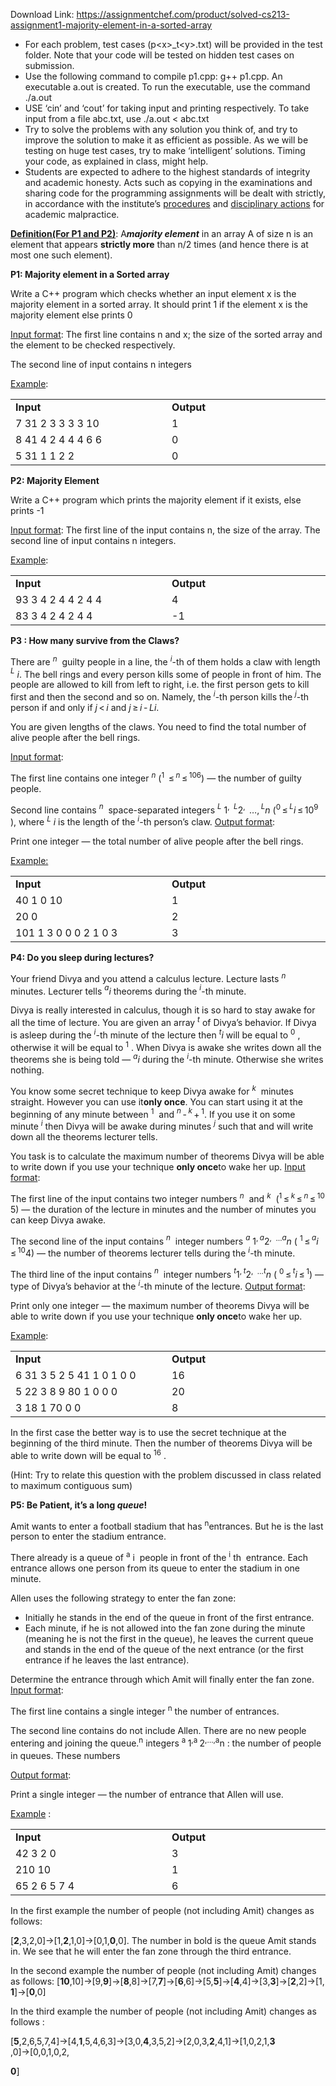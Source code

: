 Download Link: https://assignmentchef.com/product/solved-cs213-assignment1-majority-element-in-a-sorted-array
<br>



<ul>

 <li>For each problem, test cases (p&lt;x&gt;_t&lt;y&gt;.txt) will be provided in the test folder. Note that your code will be tested on hidden test cases on submission.</li>

 <li>Use the following command to compile p1.cpp: ​g++ p1.cpp​. An executable a.out is created. To run the executable, use the command ./a.out​</li>

 <li>USE ‘cin’ and ‘cout’ for taking input and printing respectively. To take input from a file abc.txt, use ​./a.out &lt; abc.txt</li>

 <li>Try to solve the problems with any solution you think of, and try to improve the solution to make it as efficient as possible. As we will be testing on huge test cases, try to make ‘intelligent’ solutions. Timing your code, as explained in class, might help.</li>

 <li>Students are expected to adhere to the highest standards of integrity and academic honesty. Acts such as copying in the examinations and sharing code for the programming assignments will be dealt with strictly, in accordance with the institute’s <a href="http://www.iitb.ac.in/newacadhome/procedures201521July.pdf">procedures</a>​ and ​<a href="http://www.iitb.ac.in/newacadhome/punishments201521July.pdf">disciplinary actions</a><u>​</u> for academic malpractice.</li>

</ul>

<strong><u>Definition(For P1 and P2)</u></strong>​: A ​<strong><em>majority element</em></strong>​ in an array A of size n is an element that appears ​<strong>strictly more</strong>​ than n/2 times (and hence there is at most one such element).

<strong>P1: Majority element in a Sorted array </strong>

Write a C++ program which checks whether an input element x is the majority element in a sorted array. It should print 1 if the element x is the majority element else prints 0

<u>Input format</u><u>​</u>: The first line contains n and x; the size of the sorted array and the element to be checked respectively.

The second line of input contains n integers

<u>Example</u><u>​</u>:

<table width="624">

 <tbody>

  <tr>

   <td width="312"><strong>Input</strong></td>

   <td width="312"><strong>Output </strong></td>

  </tr>

  <tr>

   <td width="312">7 31 2 3 3 3 3 10</td>

   <td width="312">1</td>

  </tr>

  <tr>

   <td width="312">8 41 4 2 4 4 4 6 6</td>

   <td width="312">0</td>

  </tr>

  <tr>

   <td width="312">5 31 1 1 2 2</td>

   <td width="312">0</td>

  </tr>

 </tbody>

</table>

<strong>         </strong>

<strong>P2: Majority Element </strong>

Write a C++ program which prints the majority element if it exists, else prints -1

<u>Input format</u><u>​</u>: The first line of the input contains n, the size of the array. The second line of input contains n integers.

<u>Example</u>:<u>​</u>

<table width="624">

 <tbody>

  <tr>

   <td width="312"><strong>Input</strong></td>

   <td width="312"><strong>Output </strong></td>

  </tr>

  <tr>

   <td width="312">93 3 4 2 4 4 2 4 4</td>

   <td width="312">4</td>

  </tr>

  <tr>

   <td width="312">83 3 4 2 4 2 4 4</td>

   <td width="312">-1</td>

  </tr>

 </tbody>

</table>




<strong>P3 : How many survive from the Claws?</strong>

There are <em><sup>n</sup></em>​ ​ guilty people in a line, the <em><sup>i</sup></em>​​-th of them holds a claw with length <em><sup>L</sup></em>​ ​<em>i</em>​. The bell rings and every person kills some of people in front of him. The people are allowed to kill from left to right, i.e. the first person gets to kill first and then the second and so on. Namely, the <em><sup>i</sup></em>​​-th person kills the <em><sup>j</sup></em>​​-th person if and only if <em>j</em>​​ &lt; ​<em>i</em>​ and <em>j</em>​​ ≥ ​<em>i</em>​ - ​<em>L</em>​<em>i</em>​.

You are given lengths of the claws. You need to find the total number of alive people after the bell rings.




<u>Input format</u><u>​</u>:

The first line contains one integer <em><sup>n</sup></em>​ ​ (<sup>1</sup>​  ≤ ​<em><sup>n</sup></em>​ ≤ <sup>10</sup>​<sup>6</sup>​) — the number of guilty people.

Second line contains <em><sup>n</sup></em>​ ​ space-separated integers <em><sup>L</sup></em>​ ​1<sup>,</sup>​  ​<em><sup>L</sup></em>​2​<sup>,</sup>  …, <em><sup>L</sup></em>​​<em>n</em>​ (<sup>0</sup>​  ≤ ​<em><sup>L</sup></em>​<em>i</em>​ ≤ 10<sup>9</sup>​ ​), where <em><sup>L</sup></em>​ ​<em>i</em>​ is the length of the <em><sup>i</sup></em>​​-th person’s claw. <u>Output format</u><u>​</u>:

Print one integer — the total number of alive people after the bell rings.

<u>Example:</u>

<table width="624">

 <tbody>

  <tr>

   <td width="312"><strong>Input  </strong></td>

   <td width="312"><strong>Output </strong></td>

  </tr>

  <tr>

   <td width="312">40 1 0 10</td>

   <td width="312">1 </td>

  </tr>

  <tr>

   <td width="312">20 0</td>

   <td width="312">2</td>

  </tr>

  <tr>

   <td width="312">101 1 3 0 0 0 2 1 0 3</td>

   <td width="312">3 </td>

  </tr>

 </tbody>

</table>




<strong>P4: Do you sleep during lectures? </strong>

Your friend Divya and you attend a calculus lecture. Lecture lasts <em><sup>n</sup></em>​ ​ minutes. Lecturer tells <em><sup>a</sup></em>​ ​<em>i</em> theorems during the <em><sup>i</sup></em>​​-th minute.

Divya is really interested in calculus, though it is so hard to stay awake for all the time of lecture. You are given an array <em><sup>t</sup></em>​​ of Divya’s behavior. If Divya is asleep during the <em><sup>i</sup></em>​​-th minute of the lecture then <em><sup>t</sup></em>​​<em>i</em> will be equal to <sup>0</sup>​ ​, otherwise it will be equal to <sup>1</sup>​ ​. When Divya is awake she writes down all the theorems she is being told — <em><sup>a</sup></em>​ ​<em>i</em>​ during the <em><sup>i</sup></em>​​-th minute. Otherwise she writes nothing.

You know some secret technique to keep Divya awake for <em><sup>k</sup></em>​ ​ minutes straight. However you can use it ​<strong>only once</strong>​. You can start using it at the beginning of any minute between <sup>1</sup>​ ​ and <em><sup>n</sup></em>​ ​ - ​<em><sup>k</sup></em>​ + <sup>1</sup>​. If you use it on some minute <em><sup>i</sup></em>​​ then Divya will be awake during minutes <em><sup>j</sup></em>​​ such that  and will write down all the theorems lecturer tells.

You task is to calculate the maximum number of theorems Divya will be able to write down if you use your technique ​<strong>only once</strong>​ to wake her up. <u>Input format</u><u>​</u>:

The first line of the input contains two integer numbers <em><sup>n</sup></em>​ ​ and <em><sup>k</sup></em>​ ​ (<sup>1</sup>​  ≤ ​<em><sup>k</sup></em>​ ≤ ​<em><sup>n</sup></em>​ ≤ <sup>10</sup>​5)​ — the duration of the lecture in minutes and the number of minutes you can keep Divya awake.

The second line of the input contains <em><sup>n</sup></em>​ ​ integer numbers <em><sup>a</sup></em>​ ​1<sup>,</sup>​  ​<em><sup>a</sup></em>​2<sup>,</sup>​  <sup>… </sup>​<em><sup>a</sup></em>​<em>n</em>​ ( <sup>1</sup>​ ≤ ​<em><sup>a</sup></em>​<em>i</em>​ ≤ <sup>10</sup>​4)​ — the number of theorems lecturer tells during the <em><sup>i</sup></em>​​-th minute.

The third line of the input contains <em><sup>n</sup></em>​ ​ integer numbers <em><sup>t</sup></em>​​1<sup>,</sup>​  ​<em><sup>t</sup></em>​2<sup>,</sup>​  <sup>… </sup>​<em><sup>t</sup></em>​<em>n</em>​ ( <sup>0</sup>​ ≤ ​<em><sup>t</sup></em>​<em>i</em>​ ≤ <sup>1</sup>​) — type of Divya’s behavior at the <em><sup>i</sup></em>​​-th minute of the lecture. <u>Output format</u><u>​</u>:

Print only one integer — the maximum number of theorems Divya will be able to write down if you use your technique ​<strong>only once</strong>​ to wake her up.




<u>Example</u>​:

<table width="624">

 <tbody>

  <tr>

   <td width="312"><strong>Input </strong></td>

   <td width="312"><strong>Output </strong></td>

  </tr>

  <tr>

   <td width="312">6 31 3 5 2 5 41 1 0 1 0 0</td>

   <td width="312">16 </td>

  </tr>

  <tr>

   <td width="312">5 22 3 8 9 80 1 0 0 0</td>

   <td width="312">20</td>

  </tr>

  <tr>

   <td width="312">3 18 1 70 0 0</td>

   <td width="312">8</td>

  </tr>

 </tbody>

</table>

In the first case the better way is to use the secret technique at the beginning of the third minute. Then the number of theorems Divya will be able to write down will be equal to <sup>16</sup>​              ​.

(Hint: Try to relate this question with the problem discussed in class related to maximum contiguous sum)

<strong>P5: Be Patient, it’s a long <em>queue</em></strong>​ ​<strong>!</strong>

Amit wants to enter a football stadium that has <sup>n</sup>​ entrances. But he is the last person to enter the​      stadium entrance.

There already is a queue of <sup>a</sup>​ i​ ​ people in front of the ​  <sup>i</sup>​ th ​ entrance. Each entrance allows one person​             from its queue to enter the stadium in one minute.

Allen uses the following strategy to enter the fan zone:

<ul>

 <li>Initially he stands in the end of the queue in front of the first entrance.</li>

 <li>Each minute, if he is not allowed into the fan zone during the minute (meaning he is not the first in the queue), he leaves the current queue and stands in the end of the queue of the next entrance (or the first entrance if he leaves the last entrance).</li>

</ul>

Determine the entrance through which Amit will finally enter the fan zone. <u>Input format</u><u>​</u>:

The first line contains a single integer <sup>n</sup>​ the number of entrances.​

The second line contains do not include Allen. There are no new people entering and joining the queue.<sup>n</sup>​ integers ​                                                         <sup>a</sup><sup>​ </sup>​1<sup>,a</sup><sub>​ </sub>​2<sup>,…,a</sup><sub>​ </sub>n​ : the number of people in queues. These numbers​ <sub>            </sub>

<u>Output format</u><u>​</u>:

Print a single integer — the number of entrance that Allen will use.

<u>Example</u>​ :

<table width="624">

 <tbody>

  <tr>

   <td width="312"><strong>Input </strong></td>

   <td width="312"><strong>Output </strong></td>

  </tr>

  <tr>

   <td width="312">42 3 2 0</td>

   <td width="312">3 </td>

  </tr>

  <tr>

   <td width="312">210 10</td>

   <td width="312">1 </td>

  </tr>

  <tr>

   <td width="312">65 2 6 5 7 4</td>

   <td width="312">6</td>

  </tr>

 </tbody>

</table>

In the first example the number of people (not including Amit) changes as follows:

[​<strong>2</strong>​,3,2,0]→[1,​<strong>2</strong>​,1,0]→[0,1,​<strong>0</strong>​,0]. The number in bold is the queue Amit stands in. We see that​     he will enter the fan zone through the third entrance.

In the second example the number of people (not including Amit) changes as follows: [​<strong>10</strong>​,10]→[9,​<strong>9</strong>​]→[​<strong>8</strong>​,8]→[7,​<strong>7</strong>​]→[​<strong>6</strong>​,6]→[5,​<strong>5</strong>​]→[​<strong>4</strong>​,4]→[3,​<strong>3</strong>​]→[​<strong>2</strong>​,2]→[1,​<strong>1</strong>​]→[​<strong>0</strong>​,0]

In the third example the number of people (not including Amit) changes as follows :

[​<strong>5</strong>​,2,6,5,7,4]→[4,​<strong>1</strong>​,5,4,6,3]→[3,0,​<strong>4</strong>​,3,5,2]→[2,0,3,​<strong>2</strong>​,4,1]→[1,0,2,1,​<strong>3</strong>​,0]→[0,0,1,0,2,

<strong>0</strong>​]

<strong> </strong>

<strong> </strong>

<strong> </strong>

<strong> </strong>

<strong> </strong>

<strong> </strong>

<strong> </strong>

<strong>       </strong>